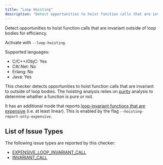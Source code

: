 ```yaml
---
title: "Loop Hoisting"
description: "Detect opportunities to hoist function calls that are invariant outside of loop bodies for efficiency."
---
```


Detect opportunities to hoist function calls that are invariant outside of loop bodies for efficiency.

Activate with `--loop-hoisting`.

Supported languages:
- C/C++/ObjC: Yes
- C#/.Net: No
- Erlang: No
- Java: Yes

This checker detects opportunities to hoist function calls that are invariant to outside of loop bodies. The hoisting analysis relies on [purity](/docs/next/checker-purity) analysis to determine whather a function is pure or not.

It has an additional mode that reports [loop-invariant functions that are expensive](/docs/next/all-issue-types#expensive_loop_invariant_call) (i.e. at least linear). This is enabled by the flag `--hoisting-report-only-expensive`.


## List of Issue Types

The following issue types are reported by this checker:
- [EXPENSIVE_LOOP_INVARIANT_CALL](/docs/next/all-issue-types#expensive_loop_invariant_call)
- [INVARIANT_CALL](/docs/next/all-issue-types#invariant_call)

